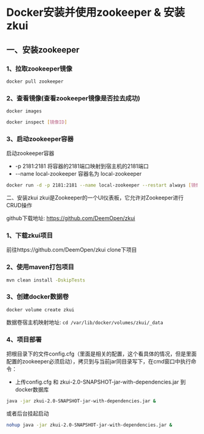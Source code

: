 # Docker安装并使用zookeeper & 安装zkui

## 一、安装zookeeper

### 1、拉取zookeeper镜像

```bash
docker pull zookeeper
```

### 2、查看镜像(查看zookeeper镜像是否拉去成功)

```bash
docker images
```

```bash
docker inspect [镜像ID]
```

### 3、启动zookeeper容器

启动zookeeper容器

- -p 2181:2181 将容器的2181端口映射到宿主机的2181端口
- --name local-zookeeper 容器名为 local-zookeeper

```bash
docker run -d -p 2181:2181 --name local-zookeeper --restart always [镜像ID]
```

二、安装zkui
zkui是Zookeeper的一个UI仪表板，它允许对Zookeeper进行CRUD操作

github下载地址: https://github.com/DeemOpen/zkui

### 1、下载zkui项目

前往https://github.com/DeemOpen/zkui clone下项目

### 2、使用maven打包项目

```bash
mvn clean install -DskipTests
```

### 3、创建docker数据卷

```bash
docker volume create zkui
```

数据卷宿主机映射地址:
`cd /var/lib/docker/volumes/zkui/_data`

### 4、项目部署

把根目录下的文件config.cfg（里面是相关的配置，这个看具体的情况，但是里面配置的zookeeper必须启动），拷贝到与当前jar同目录写下，在cmd窗口中执行命令：

- 上传config.cfg 和 zkui-2.0-SNAPSHOT-jar-with-dependencies.jar 到docker数据库

```bash
java -jar zkui-2.0-SNAPSHOT-jar-with-dependencies.jar &
```

或者后台挂起启动

```bash
nohup java -jar zkui-2.0-SNAPSHOT-jar-with-dependencies.jar &
```
  